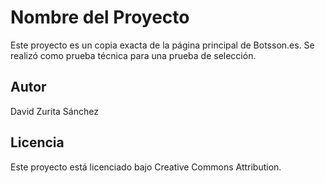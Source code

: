 # Nombre del Proyecto

Este proyecto es un copia exacta de la página principal de Botsson.es. Se realizó como prueba técnica para una prueba de selección.

## Autor

David Zurita Sánchez

## Licencia

Este proyecto está licenciado bajo Creative Commons Attribution.
